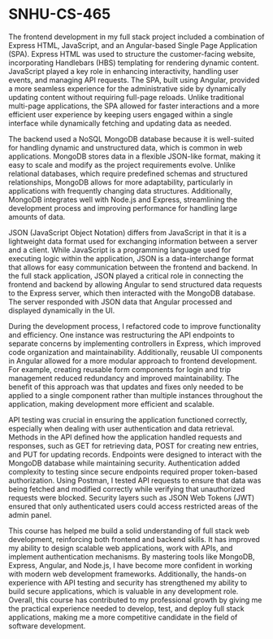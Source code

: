 # SNHU-CS-465
The frontend development in my full stack project included a combination of Express HTML, JavaScript, and an Angular-based Single Page Application (SPA). Express HTML was used to structure the customer-facing website, incorporating Handlebars (HBS) templating for rendering dynamic content. JavaScript played a key role in enhancing interactivity, handling user events, and managing API requests. The SPA, built using Angular, provided a more seamless experience for the administrative side by dynamically updating content without requiring full-page reloads. Unlike traditional multi-page applications, the SPA allowed for faster interactions and a more efficient user experience by keeping users engaged within a single interface while dynamically fetching and updating data as needed.

The backend used a NoSQL MongoDB database because it is well-suited for handling dynamic and unstructured data, which is common in web applications. MongoDB stores data in a flexible JSON-like format, making it easy to scale and modify as the project requirements evolve. Unlike relational databases, which require predefined schemas and structured relationships, MongoDB allows for more adaptability, particularly in applications with frequently changing data structures. Additionally, MongoDB integrates well with Node.js and Express, streamlining the development process and improving performance for handling large amounts of data.

JSON (JavaScript Object Notation) differs from JavaScript in that it is a lightweight data format used for exchanging information between a server and a client. While JavaScript is a programming language used for executing logic within the application, JSON is a data-interchange format that allows for easy communication between the frontend and backend. In the full stack application, JSON played a critical role in connecting the frontend and backend by allowing Angular to send structured data requests to the Express server, which then interacted with the MongoDB database. The server responded with JSON data that Angular processed and displayed dynamically in the UI.

During the development process, I refactored code to improve functionality and efficiency. One instance was restructuring the API endpoints to separate concerns by implementing controllers in Express, which improved code organization and maintainability. Additionally, reusable UI components in Angular allowed for a more modular approach to frontend development. For example, creating reusable form components for login and trip management reduced redundancy and improved maintainability. The benefit of this approach was that updates and fixes only needed to be applied to a single component rather than multiple instances throughout the application, making development more efficient and scalable.

API testing was crucial in ensuring the application functioned correctly, especially when dealing with user authentication and data retrieval. Methods in the API defined how the application handled requests and responses, such as GET for retrieving data, POST for creating new entries, and PUT for updating records. Endpoints were designed to interact with the MongoDB database while maintaining security. Authentication added complexity to testing since secure endpoints required proper token-based authorization. Using Postman, I tested API requests to ensure that data was being fetched and modified correctly while verifying that unauthorized requests were blocked. Security layers such as JSON Web Tokens (JWT) ensured that only authenticated users could access restricted areas of the admin panel.

This course has helped me build a solid understanding of full stack web development, reinforcing both frontend and backend skills. It has improved my ability to design scalable web applications, work with APIs, and implement authentication mechanisms. By mastering tools like MongoDB, Express, Angular, and Node.js, I have become more confident in working with modern web development frameworks. Additionally, the hands-on experience with API testing and security has strengthened my ability to build secure applications, which is valuable in any development role. Overall, this course has contributed to my professional growth by giving me the practical experience needed to develop, test, and deploy full stack applications, making me a more competitive candidate in the field of software development.

